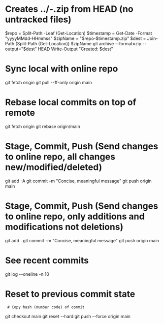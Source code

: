 # Creates ../<repo>-<timestamp>.zip from HEAD (no untracked files)
$repo = Split-Path -Leaf (Get-Location)
$timestamp = Get-Date -Format "yyyyMMdd-HHmmss"
$zipName = "$repo-$timestamp.zip"
$dest = Join-Path (Split-Path (Get-Location)) $zipName
git archive --format=zip --output="$dest" HEAD
Write-Output "Created: $dest"

# Sync local with online repo
git fetch origin
git pull --ff-only origin main

# Rebase local commits on top of remote 
git fetch origin
git rebase origin/main

# Stage, Commit, Push (Send changes to online repo, all changes new/modified/deleted)
git add -A
git commit -m "Concise, meaningful message"
git push origin main

# Stage, Commit, Push (Send changes to online repo, only additions and modifications not deletions)
git add .
git commit -m "Concise, meaningful message"
git push origin main

# See recent commits
git log --oneline -n 10

# Reset to previous commit state
     # Copy hash (number code) of commit
git checkout main
git reset --hard <commit-hash>
git push --force origin main